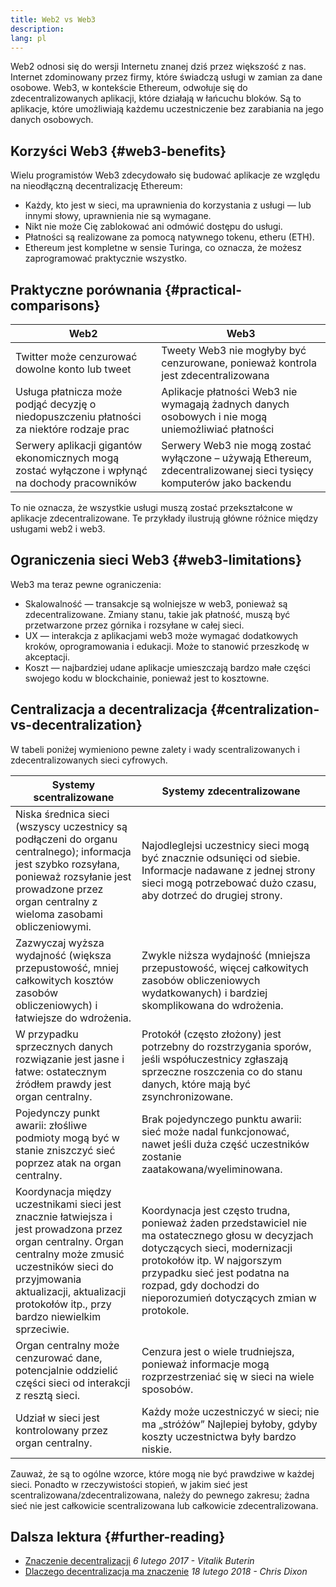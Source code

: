 ```yaml
---
title: Web2 vs Web3
description:
lang: pl
---
```


Web2 odnosi się do wersji Internetu znanej dziś przez większość z nas. Internet zdominowany przez firmy, które świadczą usługi w zamian za dane osobowe. Web3, w kontekście Ethereum, odwołuje się do zdecentralizowanych aplikacji, które działają w łańcuchu bloków. Są to aplikacje, które umożliwiają każdemu uczestniczenie bez zarabiania na jego danych osobowych.

## Korzyści Web3 {#web3-benefits}

Wielu programistów Web3 zdecydowało się budować aplikacje ze względu na nieodłączną decentralizację Ethereum:

- Każdy, kto jest w sieci, ma uprawnienia do korzystania z usługi — lub innymi słowy, uprawnienia nie są wymagane.
- Nikt nie może Cię zablokować ani odmówić dostępu do usługi.
- Płatności są realizowane za pomocą natywnego tokenu, etheru (ETH).
- Ethereum jest kompletne w sensie Turinga, co oznacza, że ​​możesz zaprogramować praktycznie wszystko.

## Praktyczne porównania {#practical-comparisons}

| Web2                                                                                            | Web3                                                                                                                 |
| ----------------------------------------------------------------------------------------------- | -------------------------------------------------------------------------------------------------------------------- |
| Twitter może cenzurować dowolne konto lub tweet                                                 | Tweety Web3 nie mogłyby być cenzurowane, ponieważ kontrola jest zdecentralizowana                                    |
| Usługa płatnicza może podjąć decyzję o niedopuszczeniu płatności za niektóre rodzaje prac       | Aplikacje płatności Web3 nie wymagają żadnych danych osobowych i nie mogą uniemożliwiać płatności                    |
| Serwery aplikacji gigantów ekonomicznych mogą zostać wyłączone i wpłynąć na dochody pracowników | Serwery Web3 nie mogą zostać wyłączone – używają Ethereum, zdecentralizowanej sieci tysięcy komputerów jako backendu |

To nie oznacza, że wszystkie usługi muszą zostać przekształcone w aplikacje zdecentralizowane. Te przykłady ilustrują główne różnice między usługami web2 i web3.

## Ograniczenia sieci Web3 {#web3-limitations}

Web3 ma teraz pewne ograniczenia:

- Skalowalność — transakcje są wolniejsze w web3, ponieważ są zdecentralizowane. Zmiany stanu, takie jak płatność, muszą być przetwarzone przez górnika i rozsyłane w całej sieci.
- UX — interakcja z aplikacjami web3 może wymagać dodatkowych kroków, oprogramowania i edukacji. Może to stanowić przeszkodę w akceptacji.
- Koszt — najbardziej udane aplikacje umieszczają bardzo małe części swojego kodu w blockchainie, ponieważ jest to kosztowne.

## Centralizacja a decentralizacja {#centralization-vs-decentralization}

W tabeli poniżej wymieniono pewne zalety i wady scentralizowanych i zdecentralizowanych sieci cyfrowych.

| Systemy scentralizowane                                                                                                                                                                                                                              | Systemy zdecentralizowane                                                                                                                                                                                                                                            |
| ---------------------------------------------------------------------------------------------------------------------------------------------------------------------------------------------------------------------------------------------------- | -------------------------------------------------------------------------------------------------------------------------------------------------------------------------------------------------------------------------------------------------------------------- |
| Niska średnica sieci (wszyscy uczestnicy są podłączeni do organu centralnego); informacja jest szybko rozsyłana, ponieważ rozsyłanie jest prowadzone przez organ centralny z wieloma zasobami obliczeniowymi.                                        | Najodleglejsi uczestnicy sieci mogą być znacznie odsunięci od siebie. Informacje nadawane z jednej strony sieci mogą potrzebować dużo czasu, aby dotrzeć do drugiej strony.                                                                                          |
| Zazwyczaj wyższa wydajność (większa przepustowość, mniej całkowitych kosztów zasobów obliczeniowych) i łatwiejsze do wdrożenia.                                                                                                                      | Zwykle niższa wydajność (mniejsza przepustowość, więcej całkowitych zasobów obliczeniowych wydatkowanych) i bardziej skomplikowana do wdrożenia.                                                                                                                     |
| W przypadku sprzecznych danych rozwiązanie jest jasne i łatwe: ostatecznym źródłem prawdy jest organ centralny.                                                                                                                                      | Protokół (często złożony) jest potrzebny do rozstrzygania sporów, jeśli współuczestnicy zgłaszają sprzeczne roszczenia co do stanu danych, które mają być zsynchronizowane.                                                                                          |
| Pojedynczy punkt awarii: złośliwe podmioty mogą być w stanie zniszczyć sieć poprzez atak na organ centralny.                                                                                                                                         | Brak pojedynczego punktu awarii: sieć może nadal funkcjonować, nawet jeśli duża część uczestników zostanie zaatakowana/wyeliminowana.                                                                                                                                |
| Koordynacja między uczestnikami sieci jest znacznie łatwiejsza i jest prowadzona przez organ centralny. Organ centralny może zmusić uczestników sieci do przyjmowania aktualizacji, aktualizacji protokołów itp., przy bardzo niewielkim sprzeciwie. | Koordynacja jest często trudna, ponieważ żaden przedstawiciel nie ma ostatecznego głosu w decyzjach dotyczących sieci, modernizacji protokołów itp. W najgorszym przypadku sieć jest podatna na rozpad, gdy dochodzi do nieporozumień dotyczących zmian w protokole. |
| Organ centralny może cenzurować dane, potencjalnie oddzielić części sieci od interakcji z resztą sieci.                                                                                                                                              | Cenzura jest o wiele trudniejsza, ponieważ informacje mogą rozprzestrzeniać się w sieci na wiele sposobów.                                                                                                                                                           |
| Udział w sieci jest kontrolowany przez organ centralny.                                                                                                                                                                                              | Każdy może uczestniczyć w sieci; nie ma „stróżów” Najlepiej byłoby, gdyby koszty uczestnictwa były bardzo niskie.                                                                                                                                                    |

Zauważ, że są to ogólne wzorce, które mogą nie być prawdziwe w każdej sieci. Ponadto w rzeczywistości stopień, w jakim sieć jest scentralizowana/zdecentralizowana, należy do pewnego zakresu; żadna sieć nie jest całkowicie scentralizowana lub całkowicie zdecentralizowana.

## Dalsza lektura {#further-reading}

- [Znaczenie decentralizacji](https://medium.com/@VitalikButerin/the-meaning-of-decentralization-a0c92b76a274) _6 lutego 2017 - Vitalik Buterin_
- [Dlaczego decentralizacja ma znaczenie](https://medium.com/s/story/why-decentralization-matters-5e3f79f7638e) _18 lutego 2018 - Chris Dixon_
